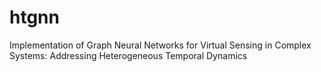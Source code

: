 # htgnn
Implementation of Graph Neural Networks for Virtual Sensing in Complex Systems: Addressing Heterogeneous Temporal Dynamics
